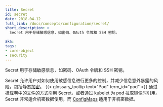 ```yaml
---
title: Secret
id: secret
date: 2018-04-12
full_link: /docs/concepts/configuration/secret/
short_description: >
  Secret 用于存储敏感信息，如密码、OAuth 令牌和 SSH 密钥。

aka: 
tags:
- core-object
- security
---
```


<!--
---
title: Secret
id: secret
date: 2018-04-12
full_link: /docs/concepts/configuration/secret/
short_description: >
  Stores sensitive information, such as passwords, OAuth tokens, and ssh keys.

aka: 
tags:
- core-object
- security
---
-->

<!--
 Stores sensitive information, such as passwords, OAuth tokens, and ssh keys.
-->

 Secret 用于存储敏感信息，如密码、OAuth 令牌和 SSH 密钥。

<!--more--> 

<!--
Allows for more control over how sensitive information is used and reduces the risk of accidental exposure, including [encryption](https://kubernetes.io/docs/tasks/administer-cluster/encrypt-data/#ensure-all-secrets-are-encrypted) at rest.  A {{< glossary_tooltip text="Pod" term_id="pod" >}} references the secret as a file in a volume mount or by the kubelet pulling images for a pod. Secrets are great for confidential data and [ConfigMaps](https://kubernetes.io/docs/tasks/configure-pod-container/configure-pod-configmap/) for non-confidential data.
-->

Secret 允许用户对如何使用敏感信息进行更多的控制，并减少信息意外暴露的风险，包括静态[加密](https://kubernetes.io/docs/tasks/administer-cluster/encrypt-data/#ensure-all-secrets-are-encrypted)。
{{< glossary_tooltip text="Pod" term_id="pod" >}} 通过挂载卷中的文件的方式引用 Secret，或者通过 kubelet 为 pod 拉取镜像时引用。
Secret 非常适合机密数据使用，而 [ConfigMaps](https://kubernetes.io/docs/tasks/configure-pod-container/configure-pod-configmap/) 适用于非机密数据。
